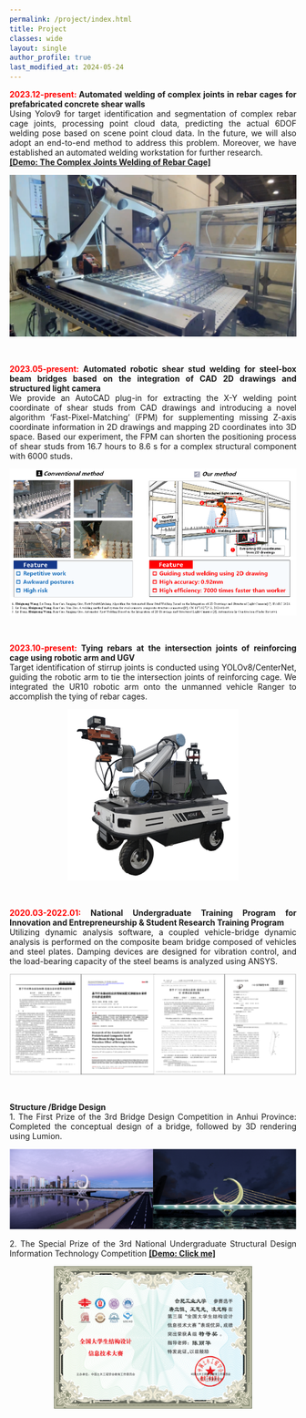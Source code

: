 ```yaml
---
permalink: /project/index.html
title: Project
classes: wide
layout: single
author_profile: true
last_modified_at: 2024-05-24
---
```




<div style="text-align: justify;">
  <p><strong><font color='red'>2023.12-present:</font> Automated welding of complex  joints in rebar cages for prefabricated concrete shear walls</strong><br>
  Using Yolov9 for target identification and segmentation of complex rebar cage joints, processing point cloud data, predicting the actual 6DOF welding pose based on scene point cloud data. In the future, we will also adopt an end-to-end method to address this problem. Moreover, we have established an automated welding workstation for further research.
  <br/>
  <a href="https://youtu.be/uixmualasgU"><b>[Demo: The Complex Joints Welding of Rebar Cage]</b></a>
  </p>
</div>



<p align="center">
  <img src="/project\welding_axis.png">
  <!-- <br> -->
  <!-- <img src="/projects\rebar.png" style="width: 600px"/> -->
</p>

<br>




<div style="text-align: justify;">
  <p><strong><font color='red'>2023.05-present:</font> Automated robotic shear stud welding for steel-box beam bridges based on the integration of CAD 2D drawings and structured light camera</strong><br>
  We provide an AutoCAD plug-in for extracting the X-Y welding point coordinate of shear studs from CAD drawings and introducing a novel algorithm ‘Fast-Pixel-Matching’ (FPM) for supplementing missing Z-axis coordinate information in 2D drawings and mapping 2D coordinates into 3D space. Based our experiment, the FPM can shorten the positioning process of shear studs from 16.7 hours to 8.6 s for a complex structural component with 6000 studs.</p>
</div>



<p align="center">
  <img src="/project\shear_stud.png" style="width: 600px"/>
</p>

<br>

<div style="text-align: justify;">
  <p><strong><font color='red'>2023.10-present:</font> Tying rebars at the intersection joints of reinforcing cage using robotic arm and UGV</strong><br>
  Target identification of stirrup joints is conducted using YOLOv8/CenterNet, guiding the robotic arm to tie the intersection joints of reinforcing cage. We integrated the UR10 robotic arm onto the unmanned vehicle Ranger to accomplish the tying of rebar cages.</p>
</div>

<p align="center">
  <img src="/project\ugv.png">
</p>
<br>


<div style="text-align: justify;">
  <p><strong><font color='red'>2020.03-2022.01:</font> National Undergraduate Training Program for Innovation and Entrepreneurship & Student Research Training Program</strong><br>
  Utilizing dynamic analysis software, a coupled vehicle-bridge dynamic analysis is performed on the composite beam bridge composed of vehicles and steel plates. Damping devices are designed for vibration control, and the load-bearing capacity of the steel beams is analyzed using ANSYS.</p>
</div>

<p align="center">
  <img src="/project\大创.png">
</p>
<br>





<div style="text-align: justify;">
  <p><strong>Structure /Bridge Design</strong><br>  
  1. The First Prize of the 3rd Bridge Design Competition in Anhui Province: Completed the conceptual design of a bridge, followed by 3D rendering using Lumion.</p>  
</div>



<p align="center">
  <img src="/project\桥梁设计大赛.png">
</p>


<div style="text-align: justify;">
  <p>2. The Special Prize of the 3rd National Undergraduate Structural Design Information Technology Competition 
  <strong><a href="https://www.youtube.com/watch?v=Cu3-2oeKpLU&ab_channel=Figure">[Demo: Click me]</strong></p>
</div>

<p align="center">
  <img src="/project\第三届全国大学生结构信息大赛.png">
</p>